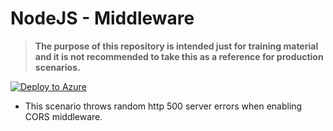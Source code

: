 # NodeJS - Middleware

>**The purpose of this repository is intended just for training material and it is not recommended to take this as a reference for production scenarios.**


[![Deploy to Azure](https://aka.ms/deploytoazurebutton)](https://portal.azure.com/#create/Microsoft.Template/uri/https%3A%2F%2Fraw.githubusercontent.com%2Fazureossd%2Fappsreadynext-nodejs-cors-1%2Fmaster%2Ftemplate.json)


- This scenario throws random http 500 server errors when enabling CORS middleware.